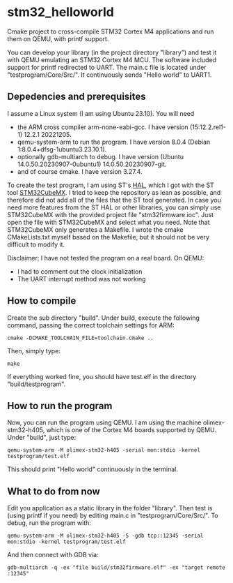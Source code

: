 # stm32_helloworld
Cmake project to cross-compile STM32 Cortex M4 applications and run them on QEMU, with printf support.

You can develop your library (in the project directory "library") and test it with QEMU emulating an STM32 Cortex M4 MCU. The software included support for printf redirected to UART.
The main.c file is located under "testprogram/Core/Src/". It continuously sends "Hello world" to UART1.

## Depedencies and prerequisites

I assume a Linux system (I am using Ubuntu 23.10).
You will need
- the ARM cross compiler arm-none-eabi-gcc. I have version (15:12.2.rel1-1) 12.2.1 20221205.
- qemu-system-arm to run the program. I have version 8.0.4 (Debian 1:8.0.4+dfsg-1ubuntu3.23.10.1).
- optionally gdb-multiarch to debug. I have version (Ubuntu 14.0.50.20230907-0ubuntu1) 14.0.50.20230907-git.
- and of course cmake. I have version 3.27.4.

To create the test program, I am using ST's [HAL](https://www.st.com/en/embedded-software/stm32cubef4.html), which I got with the ST tool [STM32CubeMX](https://www.st.com/en/development-tools/stm32cubemx.html). I tried to keep the repository as lean as possible, and therefore did not add all of the files that the ST tool generated. In case you need more features from the ST HAL or other libraries, you can simply use STM32CubeMX with the provided project file "stm32firmware.ioc". Just open the file with STM32CubeMX and select what you need.
Note that STM32CubeMX only generates a Makefile. I wrote the cmake CMakeLists.txt myself based on the Makefile, but it should not be very difficult to modify it.

Disclaimer: I have not tested the program on a real board. On QEMU:
- I had to comment out the clock initialization
- The UART interrupt method was not working

## How to compile

Create the sub directory "build". Under build, execute the following command, passing the correct toolchain settings for ARM:
```
cmake -DCMAKE_TOOLCHAIN_FILE=toolchain.cmake ..
```
Then, simply type:
```
make
```
If everything worked fine, you should have test.elf in the directory "build/testprogram".

## How to run the program

Now, you can run the program using QEMU. I am using the machine olimex-stm32-h405, which is one of the Cortex M4 boards supported by QEMU. Under "build", just type:
```
qemu-system-arm -M olimex-stm32-h405 -serial mon:stdio -kernel testprogram/test.elf
```
This should print "Hello world" continuously in the terminal.

## What to do from now

Edit you application as a static library in the folder "library".
Then test is (using printf if you need) by editing main.c in "testprogram/Core/Src/".
To debug, run the program with:
```
qemu-system-arm -M olimex-stm32-h405 -S -gdb tcp::12345 -serial mon:stdio -kernel testprogram/test.elf
```
And then connect with GDB via:
```
gdb-multiarch -q -ex "file build/stm32firmware.elf" -ex "target remote :12345"
```


